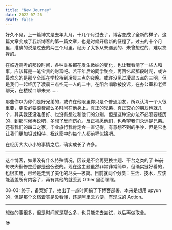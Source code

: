 ```yaml
---
title: "New Journey"
date: 2022-07-26
draft: false
---
```


好久不见，上一篇博文是去年九月，十几个月过去了，博客变成了全新的样子，这篇文章变成了我新博客的第一篇文章，也是时候开启新的征程了。过去的十个月里，准确的说是过去的两三个月里，经历了太多从未遇到的、未曾想过的、难以抉择的。

在临近高考的那段时间，各种关系都在发生微妙的变化，也让我看清了一些人和事，应该算是一笔宝贵的财富吧。若干年后的同学聚会，再回忆起那段时光，或许最难忘的是那个全班在学校待到凌晨三点的夜晚。或许没见过凌晨五点的三明，但是我们一起经历了凌晨三点空无一人的二中。在阳台唱歌被投诉，在办公室和老师聊天，在楼梯口聊未来……

<!-- 高考，就那样吧。只能说，至少不后悔，没有遗憾。考得好，在好学校继续努力，考得差，在没那么好的学校继续努力，一切都看自己。其实填志愿的时候真的纠结了很久，但最后还是放弃了 211，选择了杭电。确实，211 有更好的平台，更多的资源，更高的保研率，但是对我来说，可能一个更好的城市和更好的专业是我更看重的。身边大多数人报的都是省内的学校，福建人嘛都想留在本省，不过我倒觉得走出去闯闯挺好的。在一个全新的环境，完全依靠自己，开启新的生活。 -->

那些你以为你们是好兄弟的，或许在他眼里你只是个普通朋友，所以认清一个人很重要，更没必要浪费那么多时间在他身上。真正的兄弟、真正交心的朋友也就几个，其实我还没准备好、也没有想过和他们的分别，但是这种没办法不必须要经历的，到那时候再说吧，多想了反而伤心。反正祝愿他们，也希望我们永远是兄弟。还有我们的四口之家，毕业旅行我肯定会一直记得，有意想不到的争吵，但是它也让我们更加坦诚相待，祝这家中的每个人都前程似锦吧。

在经历大大小小的事情之后，确实成长了许多。

---

这个博客，如果没有什么特殊情况，因该是不会再更换主题、平台之类的了 ~~以前每次大翻修之后都是这么说的~~。现在这主题虽然非常非常简单，但确实挺好看的，也很实用，已经是走到了美化的尽头--极简。目前就两个分类：生活、技术，应该能涵盖所有内容了，再有其他的就丢到 Other 里面嘿嘿。

08-03: 终于，备案好了，抽出了一点时间搞了下博客部署，本来是想用 upyun 的，但是那个文档着实是没看懂，还是阿里云方便，有现成的 Action。

---
<!-- 
非常荣幸进入了杭电自动化专业，在知道录取结果之后也加了几个社团，开始忙了起来。主要还是 Vidar 那边，第一次接触 CTF 的内容，做了几天的题感觉真的很有趣，特别是见到 flag 的瞬间。

刚好卡在卓越的资格线上我是完全没想到，在报考的时候我其实就有了解卓越学院，也是非常希望能参加他们的面试，但是投档线出来之后其实就基本没怎么考虑这个事了，毕竟才过投档线三分。那天收到杭电的短信，我就随手点进去看了下，没想到正正好好压在线上，我真的哭死！ -->

想做的事很多，但是时间就是那么多，也只能先去尝试，以后再做取舍。

😎
